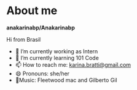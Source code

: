 # About me


**anakarinabp/Anakarinabp** 

Hi from Brasil

- 🔭 I’m currently working as Intern 
- 🌱 I’m currently learning 101 Code
- 📫 How to reach me: karina.bratti@gmail.com
- 😄 Pronouns: she/her
- 🤘Music: Fleetwood mac and Gilberto Gil

